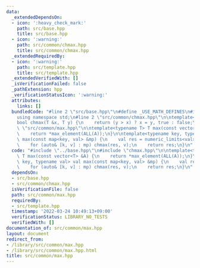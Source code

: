 ```yaml
---
data:
  _extendedDependsOn:
  - icon: ':heavy_check_mark:'
    path: src/base.hpp
    title: src/base.hpp
  - icon: ':warning:'
    path: src/common/chmax.hpp
    title: src/common/chmax.hpp
  _extendedRequiredBy:
  - icon: ':warning:'
    path: src/template.hpp
    title: src/template.hpp
  _extendedVerifiedWith: []
  _isVerificationFailed: false
  _pathExtension: hpp
  _verificationStatusIcon: ':warning:'
  attributes:
    links: []
  bundledCode: "#line 2 \"src/base.hpp\"\n#define _USE_MATH_DEFINES\n#include <bits/stdc++.h>\n\
    using namespace std;\n#line 2 \"src/common/chmax.hpp\"\n\ntemplate<typename T>\n\
    bool chmax(T &x, T y) {\n    return (y > x) ? x = y, true : false;\n}\n#line 3\
    \ \"src/common/max.hpp\"\n\ntemplate<typename T> T max(const vector<T> &A) {\n\
    \    return *max_element(ALL(A));\n}\n\ntemplate<typename key, typename val> val\
    \ max(const map<key, val> &mp) {\n    val res = numeric_limits<val>::min();\n\
    \    for (auto& [k, v] : mp) chmax(res, v);\n    return res;\n}\n"
  code: "#include \"../base.hpp\"\n#include \"chmax.hpp\"\n\ntemplate<typename T>\
    \ T max(const vector<T> &A) {\n    return *max_element(ALL(A));\n}\n\ntemplate<typename\
    \ key, typename val> val max(const map<key, val> &mp) {\n    val res = numeric_limits<val>::min();\n\
    \    for (auto& [k, v] : mp) chmax(res, v);\n    return res;\n}\n"
  dependsOn:
  - src/base.hpp
  - src/common/chmax.hpp
  isVerificationFile: false
  path: src/common/max.hpp
  requiredBy:
  - src/template.hpp
  timestamp: '2022-03-24 10:49:13+09:00'
  verificationStatus: LIBRARY_NO_TESTS
  verifiedWith: []
documentation_of: src/common/max.hpp
layout: document
redirect_from:
- /library/src/common/max.hpp
- /library/src/common/max.hpp.html
title: src/common/max.hpp
---
```

